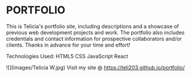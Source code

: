 # PORTFOLIO

This is Telicia's portfolio site, including descriptions and a showcase of previous web development projects and work. The portfolio also includes credentials and contact information for prospective collaborators and/or clients. Thanks in advance for your time and effort!


Technologies Used:
HTML5
CSS
JavaScript
React

![](images/Telicia W.jpg)
Visit my site @ https://teli203.github.io/portfolio/